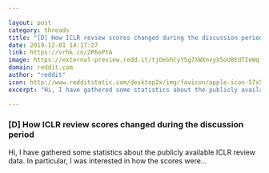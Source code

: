 ```yaml
---

layout: post
category: threads
title: "[D] How ICLR review scores changed during the discussion period"
date: 2019-12-01 14:17:27
link: https://vrhk.co/2P6oPtA
image: https://external-preview.redd.it/tjOebhCyY5g7XWXnvyX5oU8EdTIeWqfATXdiyTv6bxI.jpg?width=400&height=209.42408377&auto=webp&s=2ad062d0340d7209e205133757dd119cb9c10f73
domain: reddit.com
author: "reddit"
icon: http://www.redditstatic.com/desktop2x/img/favicon/apple-icon-57x57.png
excerpt: "Hi, I have gathered some statistics about the publicly available ICLR review data. In particular, I was interested in how the scores were..."

---
```


### [D] How ICLR review scores changed during the discussion period

Hi, I have gathered some statistics about the publicly available ICLR review data. In particular, I was interested in how the scores were...